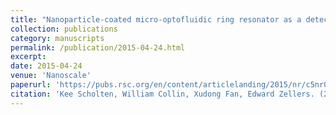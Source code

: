 ```yaml
---
title: "Nanoparticle-coated micro-optofluidic ring resonator as a detector for microscale gas chromatographic vapor analysis"
collection: publications
category: manuscripts
permalink: /publication/2015-04-24.html
excerpt: 
date: 2015-04-24
venue: 'Nanoscale'
paperurl: 'https://pubs.rsc.org/en/content/articlelanding/2015/nr/c5nr01780g/unauth'
citation: 'Kee Scholten, William Collin, Xudong Fan, Edward Zellers. (2015). &quot;Nanoparticle-coated micro-optofluidic ring resonator as a detector for microscale gas chromatographic vapor analysis.&quot; <i>Nanoscale</i>. 7(20).'
---
```

<!--The contents above will be part of a list of publications, if the user clicks the link for the publication than the contents of section will be rendered as a full page, allowing you to provide more information about the paper for the reader. When publications are displayed as a single page, the contents of the above "citation" field will automatically be included below this section in a smaller font.-->

